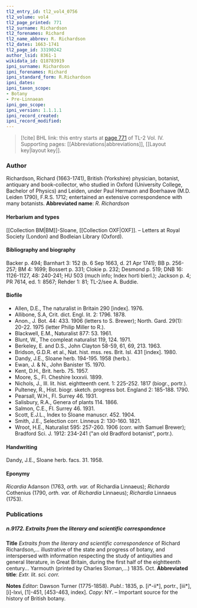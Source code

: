 ```yaml
---
tl2_entry_id: tl2_vol4_0756
tl2_volume: vol4
tl2_page_printed: 771
tl2_surname: Richardson
tl2_forenames: Richard
tl2_name_abbrev: R. Richardson
tl2_dates: 1663-1741
tl2_page_id: 33190242
author_lsid: 8361-1
wikidata_id: Q18783919
ipni_surname: Richardson
ipni_forenames: Richard
ipni_standard_form: R.Richardson
ipni_dates: 
ipni_taxon_scope: 
- Botany
- Pre-Linnaean
ipni_geo_scope: 
ipni_version: 1.1.1.1
ipni_record_created: 
ipni_record_modified:
---
```



> [!cite] BHL link: this entry starts at [page 771](https://www.biodiversitylibrary.org/page/33190242) of TL-2 Vol. IV.
> Supporting pages: [[Abbreviations|abbreviations]], [[Layout key|layout key]].

### Author

Richardson, Richard (1663-1741), British (Yorkshire) physician, botanist, antiquary and book-collector, who studied in Oxford (University College, Bachelor of Physics) and Leiden, under Paul Hermann and Boerhaave (M.D. Leiden 1790), F.R.S. 1712; entertained an extensive correspondence with many botanists. 
**Abbreviated name**: *R. Richardson*

#### Herbarium and types

[[Collection BM|BM]]-Sloane, [[Collection OXF|OXF]]. – Letters at Royal Society (London) and Bodleian Library (Oxford).

#### Bibliography and biography

Backer p. 494; Barnhart 3: 152 (b. 6 Sep 1663, d. 21 Apr 1741); BB p. 256-257; BM 4: 1699; Bossert p. 331; Clokie p. 232; Desmond p. 519; DNB 16: 1126-1127, 48: 240-241; HU 503 (much info; Index horti bierl.); Jackson p. 4; PR 7614, ed. 1: 8567; Rehder 1: 81; TL-2/see A. Buddie.

#### Biofile

- Allen, D.E., The naturalist in Britain 290 \[index\]. 1976.
- Allibone, S.A, Crit. dict. Engl. lit. 2: 1796. 1878.
- Anon., J. Bot. 44: 433. 1906 (letters to S. Brewer); North. Gard. 29(1): 20-22. 1975 (letter Philip Miller to R.).
- Blackwell, E.M., Naturalist 877: 53. 1961.
- Blunt, W., The compleat naturalist 119, 124. 1971.
- Berkeley, E. and D.S., John Clayton 58-59, 61, 69, 213. 1963.
- Bridson, G.D.R. et al., Nat. hist. mss. res. Brit. Isl. 431 \[index\]. 1980.
- Dandy, J.E., Sloane herb. 194-195. 1958 (herb.).
- Ewan, J. & N., John Banister 15. 1970.
- Kent, D.H., Brit. herb. 75. 1957.
- Moore, S., Fl. Cheshire lxxxvii. 1899.
- Nichols, J., Ill. lit. hist. eightteenth cent. 1: 225-252. 1817 (biogr., portr.).
- Pulteney, R., Hist. biogr. sketch. progress bot. England 2: 185-188. 1790.
- Pearsall, W.H., Fl. Surrey 46. 1931.
- Salisbury, R.A., Genera of plants 114. 1866.
- Salmon, C.E., Fl. Surrey 46. 1931.
- Scott, E.J.L., Index to Sloane manuscr. 452. 1904.
- Smith, J.E., Selection corr. Linneus 2: 130-160. 1821.
- Wroot, H.E., Naturalist 595: 257-260. 1906 (corr. with Samuel Brewer); Bradford Sci. J. 1912: 234-241 ("an old Bradford botanist", portr.).

#### Handwriting

Dandy, J.E., Sloane herb. facs. 31. 1958.

#### Eponymy

*Ricardia* Adanson (1763, *orth. var.* of Richardia Linnaeus); *Richarda* Cothenius (1790, *orth. var.* of *Richardia* Linnaeus); *Richardia* Linnaeus (1753).

### Publications

##### n.9172. Extraits from the literary and scientific correspondence

**Title**
*Extraits from the literary and scientific correspondence* of Richard Richardson,... illustrative of the state and progress of botany, and interspersed with information respecting the study of antiquities and general literature, in Great Britain, during the first half of the eightteenth century... Yarmouth (printed by Charles Sloman,...) 1835. Oct.
**Abbreviated title**: *Extr. lit. sci. corr.*

**Notes**
*Editor*: Dawson Turner (1775-1858).
*Publ*.: 1835, p. \[i\*-ii\*\], portr., \[iii\*\], \[i\]-lxvi, \[1\]-451, \[453-463, index\]. *Copy*: NY. – Important source for the history of British botany.

